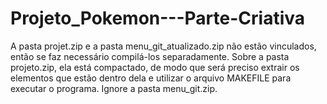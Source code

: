 # Projeto_Pokemon---Parte-Criativa

A pasta projet.zip e a pasta menu_git_atualizado.zip não estão vinculados, então se faz necessário compilá-los separadamente. Sobre a pasta projeto.zip, ela está compactado, de modo que será preciso extrair os elementos que estão dentro dela e utilizar o arquivo MAKEFILE para executar o programa.
Ignore a pasta menu_git.zip.
